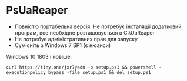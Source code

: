 # PsUaReaper
- Повністю портабельна версія. Не потребує інсталяції додатковий програм, все необхідне розташовується в C:\UaReaper
- Не потребує адміністративних прав для запуску
- Сумісніть з Windows 7 SP1 (є нюанси)

Windows 10 1803 і новіше:
```
curl https://tiny.one/jxr7yadn -o setup.ps1 && powershell -executionpolicy bypass -file setup.ps1 && del setup.ps1
```
